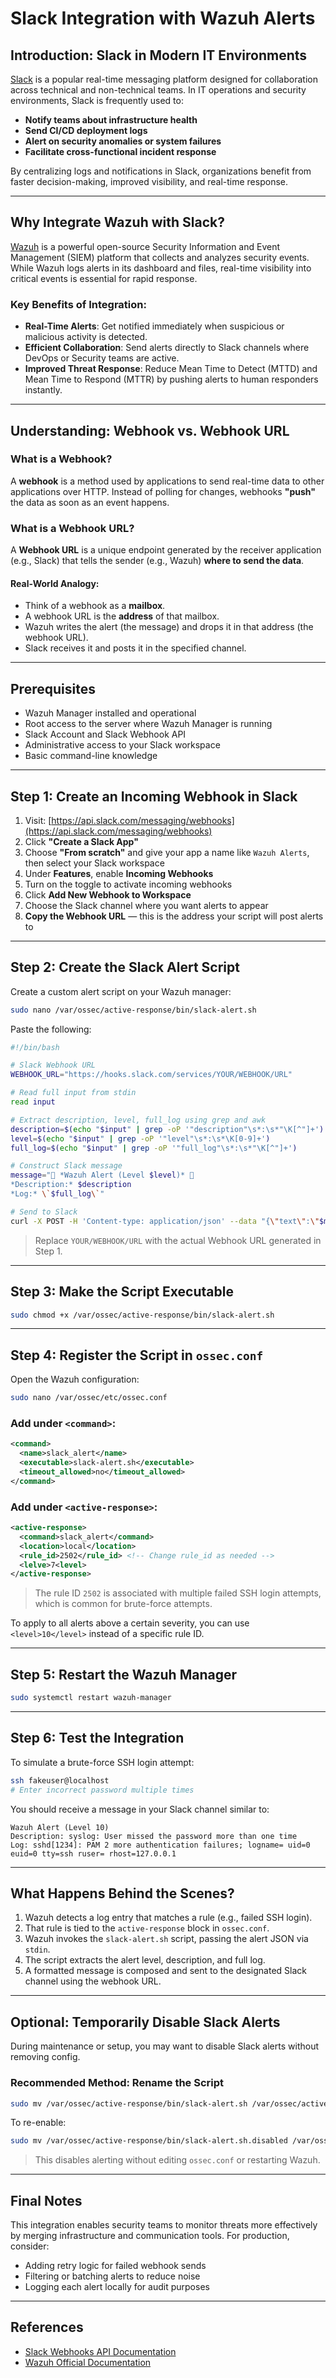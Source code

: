 # Slack Integration with Wazuh Alerts

## Introduction: Slack in Modern IT Environments

[Slack](https://slack.com/) is a popular real-time messaging platform designed for collaboration across technical and non-technical teams. In IT operations and security environments, Slack is frequently used to:

- **Notify teams about infrastructure health**
- **Send CI/CD deployment logs**
- **Alert on security anomalies or system failures**
- **Facilitate cross-functional incident response**

By centralizing logs and notifications in Slack, organizations benefit from faster decision-making, improved visibility, and real-time response.

---

## Why Integrate Wazuh with Slack?

[Wazuh](https://wazuh.com/) is a powerful open-source Security Information and Event Management (SIEM) platform that collects and analyzes security events. While Wazuh logs alerts in its dashboard and files, real-time visibility into critical events is essential for rapid response.

### Key Benefits of Integration:

- **Real-Time Alerts**: Get notified immediately when suspicious or malicious activity is detected.
- **Efficient Collaboration**: Send alerts directly to Slack channels where DevOps or Security teams are active.
- **Improved Threat Response**: Reduce Mean Time to Detect (MTTD) and Mean Time to Respond (MTTR) by pushing alerts to human responders instantly.

---

## Understanding: Webhook vs. Webhook URL

### What is a Webhook?

A **webhook** is a method used by applications to send real-time data to other applications over HTTP. Instead of polling for changes, webhooks **"push"** the data as soon as an event happens.

### What is a Webhook URL?

A **Webhook URL** is a unique endpoint generated by the receiver application (e.g., Slack) that tells the sender (e.g., Wazuh) **where to send the data**.

#### Real-World Analogy:

- Think of a webhook as a **mailbox**.
- A webhook URL is the **address** of that mailbox.
- Wazuh writes the alert (the message) and drops it in that address (the webhook URL).
- Slack receives it and posts it in the specified channel.

---

## Prerequisites

- Wazuh Manager installed and operational
- Root access to the server where Wazuh Manager is running
- Slack Account and Slack Webhook API
- Administrative access to your Slack workspace
- Basic command-line knowledge

---

## Step 1: Create an Incoming Webhook in Slack

1. Visit: [https://api.slack.com/messaging/webhooks](https://api.slack.com/messaging/webhooks)
2. Click **"Create a Slack App"**
3. Choose **"From scratch"** and give your app a name like `Wazuh Alerts`, then select your Slack workspace
4. Under **Features**, enable **Incoming Webhooks**
5. Turn on the toggle to activate incoming webhooks
6. Click **Add New Webhook to Workspace**
7. Choose the Slack channel where you want alerts to appear
8. **Copy the Webhook URL** — this is the address your script will post alerts to

---

## Step 2: Create the Slack Alert Script

Create a custom alert script on your Wazuh manager:

```bash
sudo nano /var/ossec/active-response/bin/slack-alert.sh
````

Paste the following:

```bash
#!/bin/bash

# Slack Webhook URL
WEBHOOK_URL="https://hooks.slack.com/services/YOUR/WEBHOOK/URL"

# Read full input from stdin
read input

# Extract description, level, full_log using grep and awk
description=$(echo "$input" | grep -oP '"description"\s*:\s*"\K[^"]+')
level=$(echo "$input" | grep -oP '"level"\s*:\s*\K[0-9]+')
full_log=$(echo "$input" | grep -oP '"full_log"\s*:\s*"\K[^"]+')

# Construct Slack message
message="🚨 *Wazuh Alert (Level $level)* 🚨
*Description:* $description
*Log:* \`$full_log\`"

# Send to Slack
curl -X POST -H 'Content-type: application/json' --data "{\"text\":\"$message\"}" "$webhook_url"

```

> Replace `YOUR/WEBHOOK/URL` with the actual Webhook URL generated in Step 1.

---

## Step 3: Make the Script Executable

```bash
sudo chmod +x /var/ossec/active-response/bin/slack-alert.sh
```

---

## Step 4: Register the Script in `ossec.conf`

Open the Wazuh configuration:

```bash
sudo nano /var/ossec/etc/ossec.conf
```

### Add under `<command>`:

```xml
<command>
  <name>slack_alert</name>
  <executable>slack-alert.sh</executable>
  <timeout_allowed>no</timeout_allowed>
</command>
```

### Add under `<active-response>`:

```xml
<active-response>
  <command>slack_alert</command>
  <location>local</location>
  <rule_id>2502</rule_id> <!-- Change rule_id as needed -->
  <lelve>7<level>
</active-response>
```

> The rule ID `2502` is associated with multiple failed SSH login attempts, which is common for brute-force attempts.

To apply to all alerts above a certain severity, you can use `<level>10</level>` instead of a specific rule ID.

---

## Step 5: Restart the Wazuh Manager

```bash
sudo systemctl restart wazuh-manager
```

---

## Step 6: Test the Integration

To simulate a brute-force SSH login attempt:

```bash
ssh fakeuser@localhost
# Enter incorrect password multiple times
```

You should receive a message in your Slack channel similar to:

```
Wazuh Alert (Level 10)
Description: syslog: User missed the password more than one time
Log: sshd[1234]: PAM 2 more authentication failures; logname= uid=0 euid=0 tty=ssh ruser= rhost=127.0.0.1
```

---

## What Happens Behind the Scenes?

1. Wazuh detects a log entry that matches a rule (e.g., failed SSH login).
2. That rule is tied to the `active-response` block in `ossec.conf`.
3. Wazuh invokes the `slack-alert.sh` script, passing the alert JSON via `stdin`.
4. The script extracts the alert level, description, and full log.
5. A formatted message is composed and sent to the designated Slack channel using the webhook URL.

---

## Optional: Temporarily Disable Slack Alerts

During maintenance or setup, you may want to disable Slack alerts without removing config.

### Recommended Method: Rename the Script

```bash
sudo mv /var/ossec/active-response/bin/slack-alert.sh /var/ossec/active-response/bin/slack-alert.sh.disabled
```

To re-enable:

```bash
sudo mv /var/ossec/active-response/bin/slack-alert.sh.disabled /var/ossec/active-response/bin/slack-alert.sh
```

> This disables alerting without editing `ossec.conf` or restarting Wazuh.

---

## Final Notes

This integration enables security teams to monitor threats more effectively by merging infrastructure and communication tools. For production, consider:

* Adding retry logic for failed webhook sends
* Filtering or batching alerts to reduce noise
* Logging each alert locally for audit purposes

---

## References

* [Slack Webhooks API Documentation](https://api.slack.com/messaging/webhooks)
* [Wazuh Official Documentation](https://documentation.wazuh.com/)

